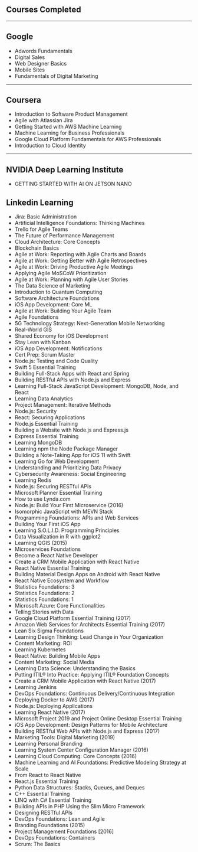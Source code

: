 ## Courses Completed

---

## Google

- Adwords Fundamentals
- Digital Sales
- Web Designer Basics
- Mobile Sites
- Fundamentals of Digital Marketing

---

## Coursera

- Introduction to Software Product Management
- Agile with Atlassian Jira
- Getting Started with AWS Machine Learning
- Machine Learning for Business Professionals
- Google Cloud Platform Fundamentals for AWS Professionals
- Introduction to Cloud Identity

---

## NVIDIA Deep Learning Institute

- GETTING STARTED WITH AI ON JETSON NANO


## Linkedin Learning

- Jira: Basic Administration
- Artificial Intelligence Foundations: Thinking Machines
- Trello for Agile Teams
- The Future of Performance Management
- Cloud Architecture: Core Concepts
- Blockchain Basics
- Agile at Work: Reporting with Agile Charts and Boards
- Agile at Work: Getting Better with Agile Retrospectives
- Agile at Work: Driving Productive Agile Meetings
- Applying Agile MoSCoW Prioritization
- Agile at Work: Planning with Agile User Stories
- The Data Science of Marketing
- Introduction to Quantum Computing
- Software Architecture Foundations
- iOS App Development: Core ML
- Agile at Work: Building Your Agile Team
- Agile Foundations
- 5G Technology Strategy: Next-Generation Mobile Networking
- Real-World GIS
- Shared Economy for iOS Development
- Stay Lean with Kanban
- iOS App Development: Notifications
- Cert Prep: Scrum Master
- Node.js: Testing and Code Quality
- Swift 5 Essential Training
- Building Full-Stack Apps with React and Spring
- Building RESTful APIs with Node.js and Express
- Learning Full-Stack JavaScript Development: MongoDB, Node, and React
- Learning Data Analytics
- Project Management: Iterative Methods
- Node.js: Security
- React: Securing Applications
- Node.js Essential Training
- Building a Website with Node.js and Express.js
- Express Essential Training
- Learning MongoDB
- Learning npm the Node Package Manager
- Building a Note-Taking App for iOS 11 with Swift
- Learning Go for Web Development
- Understanding and Prioritizing Data Privacy
- Cybersecurity Awareness: Social Engineering
- Learning Redis
- Node.js: Securing RESTful APIs
- Microsoft Planner Essential Training
- How to use Lynda.com
- Node.js: Build Your First Microservice (2016)
- Isomorphic JavaScript with MEVN Stack
- Programming Foundations: APIs and Web Services
- Building Your First iOS App
- Learning S.O.L.I.D. Programming Principles
- Data Visualization in R with ggplot2
- Learning QGIS (2015)
- Microservices Foundations
- Become a React Native Developer
- Create a CRM Mobile Application with React Native
- React Native Essential Training
- Building Material Design Apps on Android with React Native
- React Native Ecosystem and Workflow
- Statistics Foundations: 3
- Statistics Foundations: 2
- Statistics Foundations: 1
- Microsoft Azure: Core Functionalities
- Telling Stories with Data
- Google Cloud Platform Essential Training (2017)
- Amazon Web Services for Architects Essential Training (2017)
- Lean Six Sigma Foundations
- Learning Design Thinking: Lead Change in Your Organization
- Content Marketing: ROI
- Learning Kubernetes
- React Native: Building Mobile Apps
- Content Marketing: Social Media
- Learning Data Science: Understanding the Basics
- Putting ITIL® Into Practice: Applying ITIL® Foundation Concepts
- Create a CRM Mobile Application with React Native (2017)
- Learning Jenkins
- DevOps Foundations: Continuous Delivery/Continuous Integration
- Deploying Docker to AWS (2017)
- Node.js: Deploying Applications
- Learning React Native (2017)
- Microsoft Project 2019 and Project Online Desktop Essential Training
- iOS App Development: Design Patterns for Mobile Architecture
- Building RESTful Web APIs with Node.js and Express (2017)
- Marketing Tools: Digital Marketing (2019)
- Learning Personal Branding
- Learning System Center Configuration Manager (2016)
- Learning Cloud Computing: Core Concepts (2016)
- Machine Learning and AI Foundations: Predictive Modeling Strategy at Scale
- From React to React Native
- React.js Essential Training
- Python Data Structures: Stacks, Queues, and Deques
- C++ Essential Training
- LINQ with C# Essential Training
- Building APIs in PHP Using the Slim Micro Framework
- Designing RESTful APIs
- DevOps Foundations: Lean and Agile
- Branding Foundations (2015)
- Project Management Foundations [2016]
- DevOps Foundations: Containers
- Scrum: The Basics